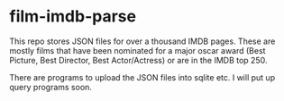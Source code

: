 # film-imdb-parse

This repo stores JSON files for over a thousand IMDB pages. These are mostly films that have been nominated for a major oscar award (Best Picture, Best Director, Best Actor/Actress) or are in the IMDB top 250.

There are programs to upload the JSON files into sqlite etc.
I will put up query programs soon.
